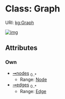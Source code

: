 
# Class: Graph



URI: [kg:Graph](https://purl.humanatlas.io/vocab/kg#Graph)


[![img](https://yuml.me/diagram/nofunky;dir:TB/class/[Node],[Edge]<edges%200..*-++[Graph],[Node]<nodes%200..*-++[Graph],[Edge])](https://yuml.me/diagram/nofunky;dir:TB/class/[Node],[Edge]<edges%200..*-++[Graph],[Node]<nodes%200..*-++[Graph],[Edge])

## Attributes


### Own

 * [➞nodes](graph__nodes.md)  <sub>0..\*</sub>
     * Range: [Node](Node.md)
 * [➞edges](graph__edges.md)  <sub>0..\*</sub>
     * Range: [Edge](Edge.md)
